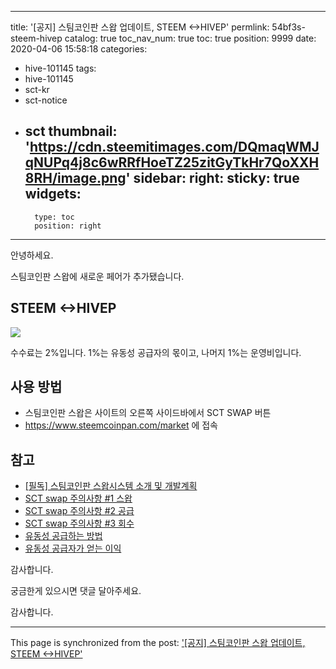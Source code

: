 
---
title: '[공지] 스팀코인판 스왑 업데이트, STEEM <->HIVEP'
permlink: 54bf3s-steem-hivep
catalog: true
toc_nav_num: true
toc: true
position: 9999
date: 2020-04-06 15:58:18
categories:
- hive-101145
tags:
- hive-101145
- sct-kr
- sct-notice
- sct
thumbnail: 'https://cdn.steemitimages.com/DQmaqWMJqNUPq4j8c6wRRfHoeTZ25zitGyTkHr7QoXXH8RH/image.png'
sidebar:
    right:
        sticky: true
widgets:
    -
        type: toc
        position: right
---


안녕하세요.

스팀코인판 스왑에 새로운 페어가 추가됐습니다.

## STEEM <->HIVEP

![](https://cdn.steemitimages.com/DQmaqWMJqNUPq4j8c6wRRfHoeTZ25zitGyTkHr7QoXXH8RH/image.png)


수수료는 2%입니다. 1%는 유동성 공급자의 몫이고, 나머지 1%는 운영비입니다.


## 사용 방법

* 스팀코인판 스왑은 사이트의 오른쪽 사이드바에서 SCT SWAP 버튼
* https://www.steemcoinpan.com/market 에 접속

## 참고

* [[필독] 스팀코인판 스왑시스템 소개 및 개발계획](https://www.steemcoinpan.com/hive-101145/@jacobyu/q-and-a)
* [SCT swap 주의사항 #1 스왑](https://www.steemcoinpan.com/hive-101145/@jacobyu/sct-swap)
* [SCT swap 주의사항 #2 공급](https://www.steemcoinpan.com/hive-101145/@jacobyu/sct-swap-2)
* [SCT swap 주의사항 #3 회수](https://www.steemcoinpan.com/hive-101145/@jacobyu/sct-swap-3)
* [유동성 공급하는 방법](https://www.steemcoinpan.com/hive-101145/@kopasi/sctswap)
* [유동성 공급자가 얻는 이익](https://www.steemcoinpan.com/hive-101145/@jacobyu/xmhp3)


감사합니다.


궁금한게 있으시면 댓글 달아주세요.

감사합니다.

- - -

This page is synchronized from the post: ['[공지] 스팀코인판 스왑 업데이트, STEEM <->HIVEP'](https://steemit.com/@sct/54bf3s-steem-hivep)
